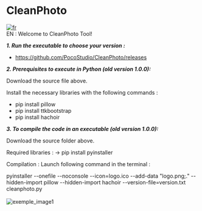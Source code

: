 # CleanPhoto
[![fr](https://img.shields.io/badge/Change_to_:-fr-blue.svg)](https://github.com/PocoStudio/CleanPhoto/blob/main/Exemples/README-FR.md)<br/>
EN :
Welcome to CleanPhoto Tool!

***1. Run the executable to choose your version :***

- https://github.com/PocoStudio/CleanPhoto/releases


***2. Prerequisites to execute in Python (old version 1.0.0):***

Download the source file above.

Install the necessary libraries with the following commands :
- pip install pillow
- pip install ttkbootstrap
- pip install hachoir

***3. To compile the code in an executable (old version 1.0.0):***

Download the source folder above.

Required libraries : 
-> pip install pyinstaller

Compilation : Launch following command in the terminal :

pyinstaller --onefile --noconsole --icon=logo.ico --add-data "logo.png;." --hidden-import pillow --hidden-import hachoir --version-file=version.txt cleanphoto.py
<br />
<br />
![exemple_image1](https://github.com/user-attachments/assets/ef832a2c-ccfb-4021-b3de-27c5112cc546)

